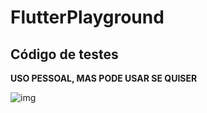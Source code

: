 # FlutterPlayground

## Código de testes

**USO PESSOAL, MAS PODE USAR SE QUISER**

![img](https://miro.medium.com/max/1200/1*-6WdIcd88w3pfphHOYln3Q.png)
